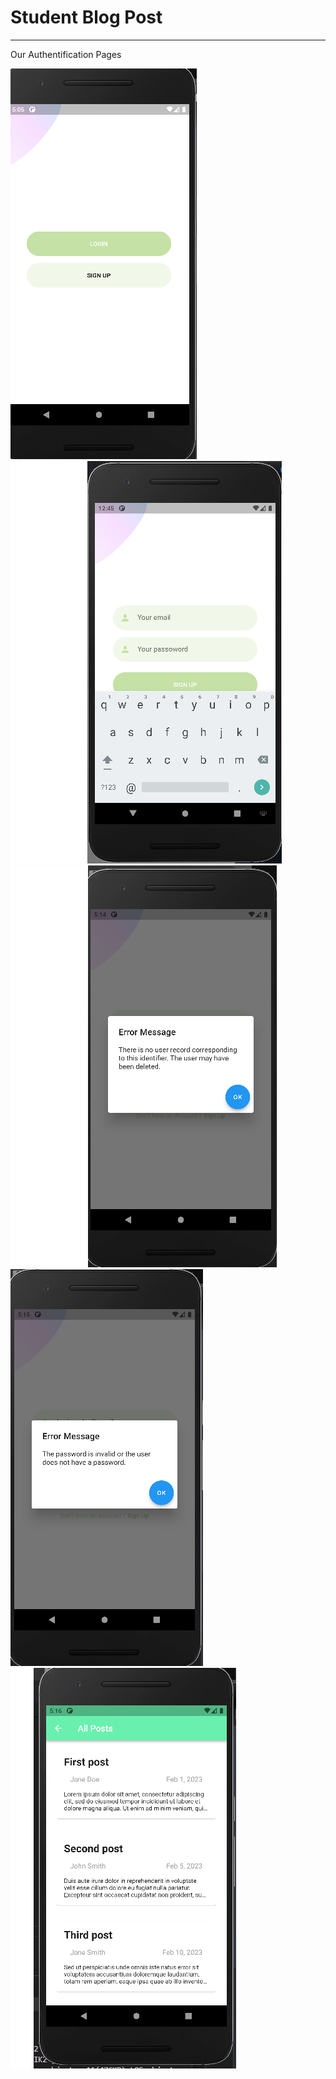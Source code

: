 # Student Blog Post
---
Our Authentification Pages


<p 
   .img {
    float: left;
    width:  100px;
    height: 100px;
    background-size: cover;
}
   float="left">
   <img src="https://github.com/WahomeKezia/Assets/blob/main/home.png" />
   <img src="https://github.com/WahomeKezia/Assets/blob/main/Credentials.png"  />
  <img src="https://github.com/WahomeKezia/Assets/blob/main/ErrorLogin.png"  />
  <img src="https://github.com/WahomeKezia/Assets/blob/main/InvalidCredentials.png"  />
  <img src="https://github.com/WahomeKezia/Assets/blob/main/Homepage.png" />
   
</p>

